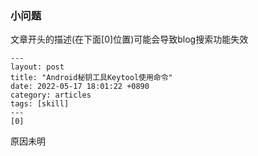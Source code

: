 ### 小问题
文章开头的描述(在下面[0]位置)可能会导致blog搜索功能失效
```text
---
layout: post
title: "Android秘钥工具Keytool使用命令"
date: 2022-05-17 18:01:22 +0890
category: articles
tags: [skill]
---
[0]
```
原因未明